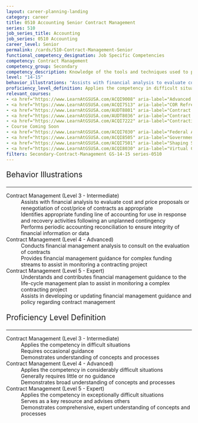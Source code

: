 ```yaml
---
layout: career-planning-landing
category: career
title: 0510 Accounting Senior Contract Management
series: 510
job_series_title: Accounting
job_series: 0510 Accounting
career_level: Senior
permalink: /cards/510-Contract-Management-Senior
functional_competency_designation: Job Specific Competencies
competency: Contract Management
competency_group: Secondary
competency_description: Knowledge of the tools and techniques used to propose, plan, initiate, and manage contracts and other Federal funding instruments and the associated deliverables, deadlines, and contract terms and conditions.
level: "14-15"
behavior_illustrations: "Assists with financial analysis to evaluate cost and price proposals or renegotiation of cost/price of contracts as appropriate ? Identifies appropriate funding line of accounting for use in response and recovery activities following an unplanned contingency ? Performs periodic accounting reconciliation to ensure integrity of financial information or data ? Conducts financial management analysis to consult on the evaluation of contracts ? Provides financial management guidance for complex funding streams to assist in monitoring a contracting project ? Understands and contributes financial management guidance to the life-cycle management plan to assist in monitoring a complex contracting project ? Assists in developing or updating financial management guidance and policy regarding contract management"
proficiency_level_definition: Applies the competency in difficult situations ? Requires occasional guidance ? Demonstrates understanding of concepts and processes ? Applies the competency in considerably difficult situations ? Generally requires little or no guidance ? Demonstrates broad understanding of concepts and processes ? Applies the competency in exceptionally difficult situations ? Serves as a key resource and advises others ? Demonstrates comprehensive, expert understanding of concepts and processes
relevant_courses: 
- <a href="https://www.LearnAtGSUSA.com/ACQI9008" aria-label="Advanced COR Workshop (ACQI9008) - https://www.LearnAtGSUSA.com/ACQI9008">Advanced COR Workshop (ACQI9008)</a>, GSU
- <a href="https://www.LearnAtGSUSA.com/ACQI7513" aria-label="COR Refresher (ACQI7513) - https://www.LearnAtGSUSA.com/ACQI7513">COR Refresher (ACQI7513)</a>, GSU
- <a href="https://www.LearnAtGSUSA.com/AUDT8801" aria-label="Contract Auditing (AUDT8801) - https://www.LearnAtGSUSA.com/AUDT8801">Contract Auditing (AUDT8801)</a>, GSU
- <a href="https://www.LearnAtGSUSA.com/AUDT8036" aria-label="Contract and Procurement Fraud (AUDT8036) - https://www.LearnAtGSUSA.com/AUDT8036">Contract and Procurement Fraud (AUDT8036)</a>, GSU
- <a href="https://www.LearnAtGSUSA.com/ACQI7222" aria-label="Contracting Officer's Representative Course (ACQI7222) - https://www.LearnAtGSUSA.com/ACQI7222">Contracting Officer's Representative Course (ACQI7222)</a>, GSU
- Course Coming Soon
- <a href="https://www.LearnAtGSUSA.com/ACQI7030" aria-label="Federal Appropriations Law for Acquisition Professionals (ACQI7030) - https://www.LearnAtGSUSA.com/ACQI7030">Federal Appropriations Law for Acquisition Professionals (ACQI7030)</a>, GSU
- <a href="https://www.LearnAtGSUSA.com/ACQI8505" aria-label="Government Contract Law (ACQI8505) - https://www.LearnAtGSUSA.com/ACQI8505">Government Contract Law (ACQI8505)</a>, GSU
- <a href="https://www.LearnAtGSUSA.com/ACQI7501" aria-label="Shaping Smart Business Arrangements (ACQI7501) - https://www.LearnAtGSUSA.com/ACQI7501">Shaping Smart Business Arrangements (ACQI7501)</a>, GSU
- <a href="https://www.LearnAtGSUSA.com/ACQI8030" aria-label="Virtual Contract Management (ACQI8030) - https://www.LearnAtGSUSA.com/ACQI8030">Virtual Contract Management (ACQI8030)</a>, GSU
filters: Secondary-Contract-Management GS-14-15 series-0510
---
```


<div class="desktop:grid-col-6 margin-y-3">
  <div class="border-top-2 bg-white padding-3 shadow-5 height-full members-hover border-1px button-border border-top-blue radius-lg">
    <p style="font-size:21px" class="text-bold label-color">Behavior Illustrations</p>
    <hr style="border-color: #4F9E99 !important;"/>
    <dl class="text-base card-content-color"><dt>Contract Management (Level 3 - Intermediate)</dt><dd>Assists with financial analysis to evaluate cost and price proposals or renegotiation of cost/price of contracts as appropriate </dd><dd> Identifies appropriate funding line of accounting for use in response and recovery activities following an unplanned contingency </dd><dd> Performs periodic accounting reconciliation to ensure integrity of financial information or data</dd><dt>Contract Management (Level 4 - Advanced)</dt><dd>Conducts financial management analysis to consult on the evaluation of contracts </dd><dd> Provides financial management guidance for complex funding streams to assist in monitoring a contracting project</dd><dt>Contract Management (Level 5 - Expert)</dt><dd>Understands and contributes financial management guidance to the life-cycle management plan to assist in monitoring a
complex contracting project </dd><dd> Assists in developing or updating financial management guidance and policy regarding contract management</dd></dl>
  </div>
</div>
<div class="desktop:grid-col-6 margin-y-3">
  <div class="border-top-2 bg-white padding-3 shadow-5 height-full members-hover border-1px button-border border-top-blue radius-lg">
    <p style="font-size:21px" class="text-bold label-color">Proficiency Level Definition</p>
     <hr style="border-color: #4F9E99 !important;"/>
    <dl class="text-base card-content-color"><dt>Contract Management (Level 3 - Intermediate)</dt><dd>Applies the competency in difficult situations </dd><dd> Requires occasional guidance </dd><dd> Demonstrates understanding of concepts and processes</dd><dt>Contract Management (Level 4 - Advanced)</dt><dd>Applies the competency in considerably difficult situations </dd><dd> Generally requires little or no guidance </dd><dd> Demonstrates broad understanding of concepts and processes</dd><dt>Contract Management (Level 5 - Expert)</dt><dd>Applies the competency in exceptionally difficult situations </dd><dd> Serves as a key resource and advises others </dd><dd> Demonstrates comprehensive, expert understanding of concepts and processes</dd></dl>
  </div>
</div>